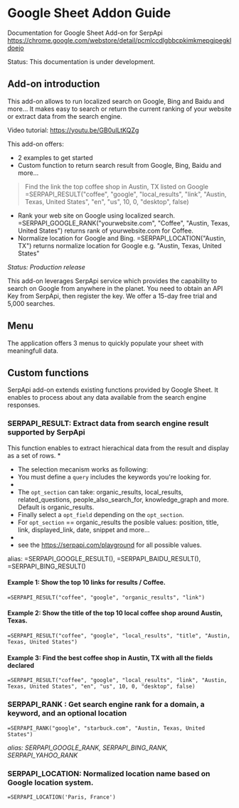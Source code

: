 # Google Sheet Addon Guide
Documentation for Google Sheet Add-on for SerpApi
https://chrome.google.com/webstore/detail/pcmlccdlgbbcpkimkmepgjpegkldoejo

Status: This documentation is under development.

## Add-on introduction
This add-on allows to run localized search on Google, Bing and Baidu and more...
It makes easy to search or return the current ranking of your website or extract data from the search engine.

Video tutorial: https://youtu.be/GB0ulLtKQZg

This add-on offers:
 - 2 examples to get started
 - Custom function to return search result from Google, Bing, Baidu and more...
> Find the link the top coffee shop in Austin, TX listed on Google
=SERPAPI_RESULT("coffee", "google", "local_results", "link", "Austin, Texas, United States", "en", "us", 10, 0, "desktop", false)
 - Rank your web site on Google using localized search.
  =SERPAPI_GOOGLE_RANK("yourwebsite.com", "Coffee", "Austin, Texas, United States") returns rank of yourwebsite.com for Coffee.
 - Normalize location for Google and Bing. 
  =SERPAPI_LOCATION("Austin, TX") returns normalize location for Google e.g. "Austin, Texas, United States"

*Status: Production release*

This add-on leverages SerpApi service which provides the capability to search on Google from anywhere in the planet.
You need to obtain an API Key from SerpApi, then register the key. 
We offer a 15-day free trial and 5,000 searches.

## Menu 

The application offers 3 menus to quickly populate your sheet with meaningfull data.

## Custom functions

SerpApi add-on extends existing functions provided by Google Sheet. It enables to process about any data available from the search engine responses.

### SERPAPI_RESULT: Extract data from search engine result supported by SerpApi

This function enables to extract hierachical data from the result and display as a set of rows.
* 
* The selection mecanism works as following: 
* You must define a `query` includes the keywords you're looking for.
*
* The `opt_section` can take: organic_results, local_results, related_questions, people_also_search_for, knowledge_graph and more. Default is organic_results.
* Finally select a `opt_field` depending on the `opt_section`.
*  For `opt_section` == organic_results the posible values: position, title, link, displayed_link, date, snippet and more...
*
*  see the https://serpapi.com/playground for all possible values. 

alias: =SERPAPI_GOOGLE_RESULT(), =SERPAPI_BAIDU_RESULT(), =SERPAPI_BING_RESULT()

#### Example 1: Show the top 10 links for results / Coffee.
```=SERPAPI_RESULT("coffee", "google", "organic_results", "link")```

#### Example 2: Show the title of the top 10 local coffee shop around Austin, Texas.
```=SERPAPI_RESULT("coffee", "google", "local_results", "title", "Austin, Texas, United States")```

#### Example 3: Find the best coffee shop in Austin, TX with all the fields declared
```=SERPAPI_RESULT("coffee", "google", "local_results", "link", "Austin, Texas, United States", "en", "us", 10, 0, "desktop", false)```

### SERPAPI_RANK : Get search engine rank for a domain, a keyword, and an optional location

```
=SERPAPI_RANK("google", "starbuck.com", "Austin, Texas, United States")
```

*alias: SERPAPI_GOOGLE_RANK, SERPAPI_BING_RANK, SERPAPI_YAHOO_RANK*

### SERPAPI_LOCATION: Normalized location name based on Google location system.
```
=SERPAPI_LOCATION('Paris, France')
```
